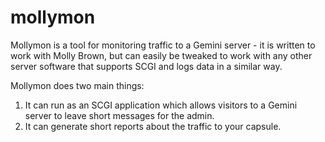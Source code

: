 # mollymon

Mollymon is a tool for monitoring traffic to a Gemini server - it is written to work with Molly Brown, but can easily be
tweaked to work with any other server software that supports SCGI and logs data in a similar way.

Mollymon does two main things:

1. It can run as an SCGI application which allows visitors to a Gemini server to leave short messages for the admin.
2. It can generate short reports about the traffic to your capsule.

